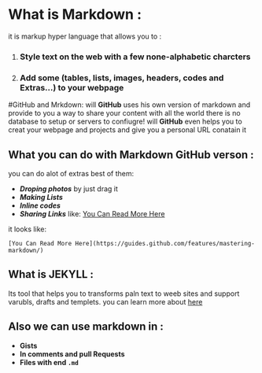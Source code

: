 # What is Markdown :
it is markup hyper language that allows you to :

 1. ### Style text on the web with a few none-alphabetic charcters
 2. ### Add some (tables, lists, images, headers, codes and Extras...) to your webpage
 
#GitHub and Mrkdown:
will **GitHub** uses his own version of markdown and provide to you a way to share your content with all the world
 there is no database to setup or servers to confiugre! will **GitHub** even helps you to creat your webpage and projects
  and give you a personal URL conatain it
  
  ## What you can do with Markdown GitHub verson :
  
  you can do alot of extras best of them:
 - ***Droping photos*** by just drag it
 - ***Making Lists***
 - ***Inline codes***
 - ***Sharing Links*** like:
 [You Can Read More Here](https://guides.github.com/features/mastering-markdown/)
 
 it looks like:
```
[You Can Read More Here](https://guides.github.com/features/mastering-markdown/)
```

## What is JEKYLL :
Its tool that helps you to transforms paln text to weeb sites and support varubls, drafts and templets.
you can learn more about [here](https://jekyllrb.com/)

## Also we can use markdown in :
- **Gists**
- **In comments and pull Requests**
- **Files with end `.md`**
